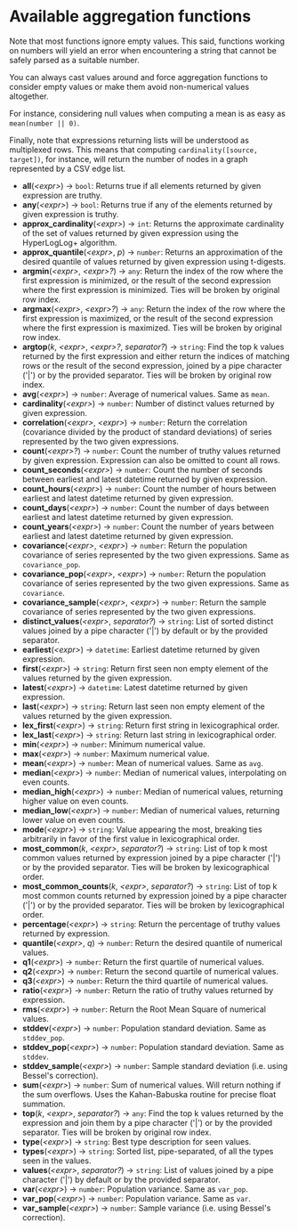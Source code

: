 # Available aggregation functions

Note that most functions ignore empty values. This said, functions working on
numbers will yield an error when encountering a string that cannot be safely
parsed as a suitable number.

You can always cast values around and force aggregation functions to
consider empty values or make them avoid non-numerical values altogether.

For instance, considering null values when computing a mean is as easy
as `mean(number || 0)`.

Finally, note that expressions returning lists will be understood as multiplexed rows.
This means that computing `cardinality([source, target])`, for instance, will return
the number of nodes in a graph represented by a CSV edge list.

- **all**(*\<expr\>*) -> `bool`: Returns true if all elements returned by given expression are truthy.
- **any**(*\<expr\>*) -> `bool`: Returns true if any of the elements returned by given expression is truthy.
- **approx_cardinality**(*\<expr\>*) -> `int`: Returns the approximate cardinality of the set of values returned by given expression using the HyperLogLog+ algorithm.
- **approx_quantile**(*\<expr\>*, *p*) -> `number`: Returns an approximation of the desired quantile of values returned by given expression using t-digests.
- **argmin**(*\<expr\>*, *\<expr\>?*) -> `any`: Return the index of the row where the first expression is minimized, or the result of the second expression where the first expression is minimized. Ties will be broken by original row index.
- **argmax**(*\<expr\>*, *\<expr\>?*) -> `any`: Return the index of the row where the first expression is maximized, or the result of the second expression where the first expression is maximized. Ties will be broken by original row index.
- **argtop**(*k*, *\<expr\>*, *\<expr\>?*, *separator?*) -> `string`: Find the top k values returned by the first expression and either return the indices of matching rows or the result of the second expression, joined by a pipe character ('|') or by the provided separator. Ties will be broken by original row index.
- **avg**(*\<expr\>*) -> `number`: Average of numerical values. Same as `mean`.
- **cardinality**(*\<expr\>*) -> `number`: Number of distinct values returned by given expression.
- **correlation**(*\<expr\>*, *\<expr\>*) -> `number`: Return the correlation (covariance divided by the product of standard deviations) of series represented by the two given expressions.
- **count**(*\<expr\>?*) -> `number`: Count the number of truthy values returned by given expression. Expression can also be omitted to count all rows.
- **count_seconds**(*\<expr\>*) -> `number`: Count the number of seconds between earliest and latest datetime returned by given expression.
- **count_hours**(*\<expr\>*) -> `number`: Count the number of hours between earliest and latest datetime returned by given expression.
- **count_days**(*\<expr\>*) -> `number`: Count the number of days between earliest and latest datetime returned by given expression.
- **count_years**(*\<expr\>*) -> `number`: Count the number of years between earliest and latest datetime returned by given expression.
- **covariance**(*\<expr\>*, *\<expr\>*) -> `number`: Return the population covariance of series represented by the two given expressions. Same as `covariance_pop`.
- **covariance_pop**(*\<expr\>*, *\<expr\>*) -> `number`: Return the population covariance of series represented by the two given expressions. Same as `covariance`.
- **covariance_sample**(*\<expr\>*, *\<expr\>*) -> `number`: Return the sample covariance of series represented by the two given expressions.
- **distinct_values**(*\<expr\>*, *separator?*) -> `string`: List of sorted distinct values joined by a pipe character ('|') by default or by the provided separator.
- **earliest**(*\<expr\>*) -> `datetime`: Earliest datetime returned by given expression.
- **first**(*\<expr\>*) -> `string`: Return first seen non empty element of the values returned by the given expression.
- **latest**(*\<expr\>*) -> `datetime`: Latest datetime returned by given expression.
- **last**(*\<expr\>*) -> `string`: Return last seen non empty element of the values returned by the given expression.
- **lex_first**(*\<expr\>*) -> `string`: Return first string in lexicographical order.
- **lex_last**(*\<expr\>*) -> `string`: Return last string in lexicographical order.
- **min**(*\<expr\>*) -> `number`: Minimum numerical value.
- **max**(*\<expr\>*) -> `number`: Maximum numerical value.
- **mean**(*\<expr\>*) -> `number`: Mean of numerical values. Same as `avg`.
- **median**(*\<expr\>*) -> `number`: Median of numerical values, interpolating on even counts.
- **median_high**(*\<expr\>*) -> `number`: Median of numerical values, returning higher value on even counts.
- **median_low**(*\<expr\>*) -> `number`: Median of numerical values, returning lower value on even counts.
- **mode**(*\<expr\>*) -> `string`: Value appearing the most, breaking ties arbitrarily in favor of the first value in lexicographical order.
- **most_common**(*k*, *\<expr\>*, *separator?*) -> `string`: List of top k most common values returned by expression joined by a pipe character ('|') or by the provided separator. Ties will be broken by lexicographical order.
- **most_common_counts**(*k*, *\<expr\>*, *separator?*) -> `string`: List of top k most common counts returned by expression joined by a pipe character ('|') or by the provided separator. Ties will be broken by lexicographical order.
- **percentage**(*\<expr\>*) -> `string`: Return the percentage of truthy values returned by expression.
- **quantile**(*\<expr\>*, *q*) -> `number`: Return the desired quantile of numerical values.
- **q1**(*\<expr\>*) -> `number`: Return the first quartile of numerical values.
- **q2**(*\<expr\>*) -> `number`: Return the second quartile of numerical values.
- **q3**(*\<expr\>*) -> `number`: Return the third quartile of numerical values.
- **ratio**(*\<expr\>*) -> `number`: Return the ratio of truthy values returned by expression.
- **rms**(*\<expr\>*) -> `number`: Return the Root Mean Square of numerical values.
- **stddev**(*\<expr\>*) -> `number`: Population standard deviation. Same as `stddev_pop`.
- **stddev_pop**(*\<expr\>*) -> `number`: Population standard deviation. Same as `stddev`.
- **stddev_sample**(*\<expr\>*) -> `number`: Sample standard deviation (i.e. using Bessel's correction).
- **sum**(*\<expr\>*) -> `number`: Sum of numerical values. Will return nothing if the sum overflows. Uses the Kahan-Babuska routine for precise float summation.
- **top**(*k*, *\<expr\>*, *separator?*) -> `any`: Find the top k values returned by the expression and join them by a pipe character ('|') or by the provided separator. Ties will be broken by original row index.
- **type**(*\<expr\>*) -> `string`: Best type description for seen values.
- **types**(*\<expr\>*) -> `string`: Sorted list, pipe-separated, of all the types seen in the values.
- **values**(*\<expr\>*, *separator?*) -> `string`: List of values joined by a pipe character ('|') by default or by the provided separator.
- **var**(*\<expr\>*) -> `number`: Population variance. Same as `var_pop`.
- **var_pop**(*\<expr\>*) -> `number`: Population variance. Same as `var`.
- **var_sample**(*\<expr\>*) -> `number`: Sample variance (i.e. using Bessel's correction).
